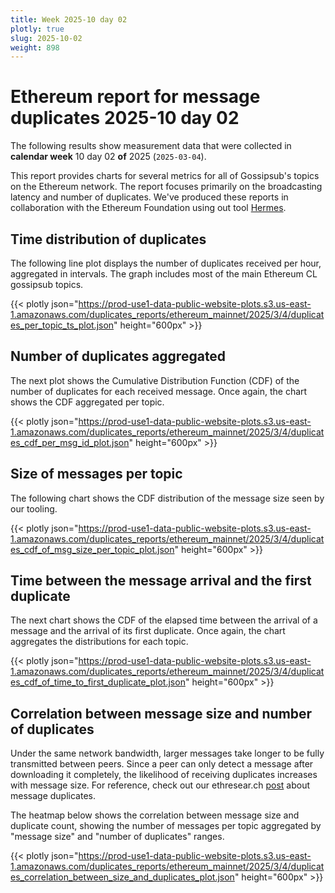 ```yaml
---
title: Week 2025-10 day 02
plotly: true
slug: 2025-10-02
weight: 898
---
```


# Ethereum report for message duplicates 2025-10 day 02

The following results show measurement data that were collected in **calendar week** 10  day 02 **of** 
2025 (`2025-03-04`).

This report provides charts for several metrics for all of Gossipsub's topics on the Ethereum network.
The report focuses primarily on the broadcasting latency and number of duplicates.
We've produced these reports in collaboration with the Ethereum Foundation using out tool [Hermes](/tools/hermes/).

## Time distribution of duplicates

The following line plot displays the number of duplicates received per hour, aggregated in  intervals.
The graph includes most of the main Ethereum CL gossipsub topics. 

{{< plotly json="https://prod-use1-data-public-website-plots.s3.us-east-1.amazonaws.com/duplicates_reports/ethereum_mainnet/2025/3/4/duplicates_per_topic_ts_plot.json" height="600px" >}}

## Number of duplicates aggregated 

The next plot shows the Cumulative Distribution Function (CDF) of the number of duplicates for each received message.
Once again, the chart shows the CDF aggregated per topic.

{{< plotly json="https://prod-use1-data-public-website-plots.s3.us-east-1.amazonaws.com/duplicates_reports/ethereum_mainnet/2025/3/4/duplicates_cdf_per_msg_id_plot.json" height="600px" >}}

## Size of messages per topic

The following chart shows the CDF distribution of the message size seen by our tooling. 

{{< plotly json="https://prod-use1-data-public-website-plots.s3.us-east-1.amazonaws.com/duplicates_reports/ethereum_mainnet/2025/3/4/duplicates_cdf_of_msg_size_per_topic_plot.json" height="600px" >}}

## Time between the message arrival and the first duplicate

The next chart shows the CDF of the elapsed time between the arrival of a message and the arrival of its first duplicate.
Once again, the chart aggregates the distributions for each topic.

{{< plotly json="https://prod-use1-data-public-website-plots.s3.us-east-1.amazonaws.com/duplicates_reports/ethereum_mainnet/2025/3/4/duplicates_cdf_of_time_to_first_duplicate_plot.json" height="600px" >}}

## Correlation between message size and number of duplicates
Under the same network bandwidth, larger messages take longer to be fully transmitted between peers. Since a peer can only detect a message after downloading it completely, the likelihood of receiving duplicates increases with message size.
For reference, check out our ethresear.ch [post](https://ethresear.ch/t/number-duplicate-messages-in-ethereums-gossipsub-network/19921#cdf-of-duplicate-messages-7) about message duplicates.

The heatmap below shows the correlation between message size and duplicate count, showing the number of messages per topic aggregated by "message size" and "number of duplicates" ranges.

{{< plotly json="https://prod-use1-data-public-website-plots.s3.us-east-1.amazonaws.com/duplicates_reports/ethereum_mainnet/2025/3/4/duplicates_correlation_between_size_and_duplicates_plot.json" height="600px" >}}